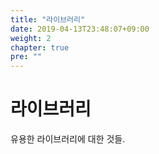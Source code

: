 ```yaml
---
title: "라이브러리"
date: 2019-04-13T23:48:07+09:00
weight: 2
chapter: true
pre: ""
---
```


# 라이브러리

유용한 라이브러리에 대한 것들.
